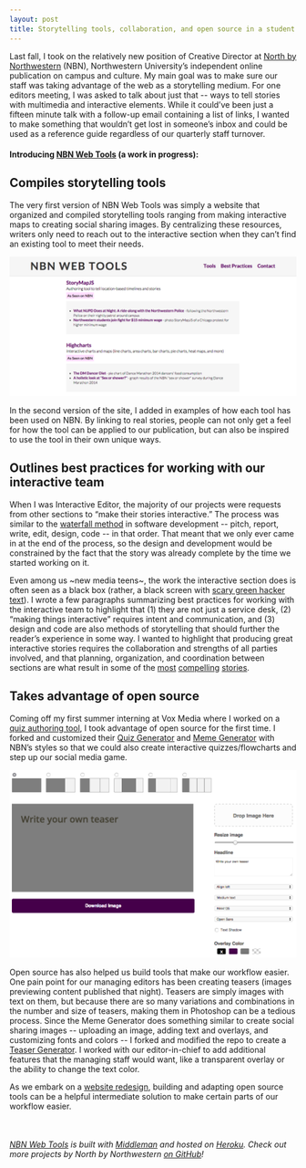 ```yaml
---
layout: post
title: Storytelling tools, collaboration, and open source in a student newsroom
---
```


Last fall, I took on the relatively new position of Creative Director at [North by Northwestern](http://northbynorthwestern.com) (NBN), Northwestern University’s independent online publication on campus and culture. My main goal was to make sure our staff was taking advantage of the web as a storytelling medium. For one editors meeting, I was asked to talk about just that -- ways to tell stories with multimedia and interactive elements. While it could’ve been just a fifteen minute talk with a follow-up email containing a list of links, I wanted to make something that wouldn’t get lost in someone’s inbox and could be used as a reference guide regardless of our quarterly staff turnover.

#### Introducing [NBN Web Tools](http://nbnwebtools.herokuapp.com/) (a work in progress):

## Compiles storytelling tools
The very first version of NBN Web Tools was simply a website that organized and compiled storytelling tools ranging from making interactive maps to creating social sharing images. By centralizing these resources, writers only need to reach out to the interactive section when they can’t find an existing tool to meet their needs. 

![web tools](../images/webtools.png)

In the second version of the site, I added in examples of how each tool has been used on NBN. By linking to real stories, people can not only get a feel for how the tool can be applied to our publication, but can also be inspired to use the tool in their own unique ways.


## Outlines best practices for working with our interactive team
When I was Interactive Editor, the majority of our projects were  requests from other sections to “make their stories interactive.” The process was similar to the [waterfall method](https://en.wikipedia.org/wiki/Waterfall_model) in software development -- pitch, report, write, edit, design, code -- in that order. That meant that we only ever came in at the end of the process, so the design and development would be constrained by the fact that the story was already complete by the time we started working on it.

Even among us ~new media teens~, the work the interactive section does is often seen as a black box (rather, a black screen with [scary green hacker text](http://dtrace.org/blogs/brendan/files/2011/09/macdtrace04.png)). I wrote a few paragraphs summarizing best practices for working with the interactive team to highlight that (1) they are not just a service desk, (2) “making things interactive” requires intent and communication, and (3) design and code are also methods of storytelling that should further the reader’s experience in some way. I wanted to highlight that producing great interactive stories requires the collaboration and strengths of all parties involved, and that planning, organization, and coordination between sections are what result in some of the [most](http://apps.northbynorthwestern.com/hungry/) [compelling](http://apps.northbynorthwestern.com/gameday/) [stories](http://apps.northbynorthwestern.com/passing/).


## Takes advantage of open source
Coming off my first summer interning at Vox Media where I worked  on a [quiz authoring tool](http://product.voxmedia.com/2014/8/7/5975499/quiz-whiz), I took advantage of open source for the first time. I forked and customized their [Quiz Generator](https://github.com/voxmedia/quiz-generator) and [Meme Generator](https://github.com/voxmedia/meme) with NBN’s styles so that we could also create interactive quizzes/flowcharts and step up our social media game.

![teaser](../images/teaser.png)

Open source has also helped us build tools that make our workflow easier. One pain point for our managing editors has been creating teasers (images previewing content published that night). Teasers are simply images with text on them, but because there are so many variations and combinations in the number and size of teasers, making them in Photoshop can be a tedious process. Since the Meme Generator does something similar to create social sharing images -- uploading an image, adding text and overlays, and customizing fonts and colors -- I forked and modified the repo to create a [Teaser Generator](http://nbnwebtools.herokuapp.com/teaser). I worked with our editor-in-chief to add additional features that the managing staff would want, like a transparent overlay or the ability to change the text color.

As we embark on a [website redesign](http://nbn-sandbox.tumblr.com/post/113945798180/hello-world), building and adapting open source tools can be a helpful intermediate solution to make certain parts of our workflow easier.

<br>

###### [NBN Web Tools](https://github.com/northbynorthwestern/nbn-tools) is built with [Middleman](https://github.com/middleman/middleman) and hosted on [Heroku](http://heroku.com). Check out more projects by North by Northwestern [on GitHub](https://github.com/northbynorthwestern)!
